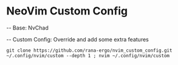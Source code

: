# NeoVim Custom Config

-- Base: NvChad

-- Custom Config: Override and add some extra features

```
git clone https://github.com/rana-ergo/nvim_custom_config.git ~/.config/nvim/custom --depth 1 ; nvim ~/.config/nvim/custom
```
